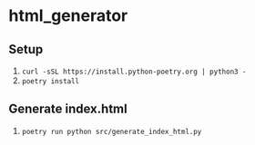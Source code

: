 # html_generator

## Setup
1. `curl -sSL https://install.python-poetry.org | python3 -`
2. `poetry install`

## Generate index.html
1. `poetry run python src/generate_index_html.py`